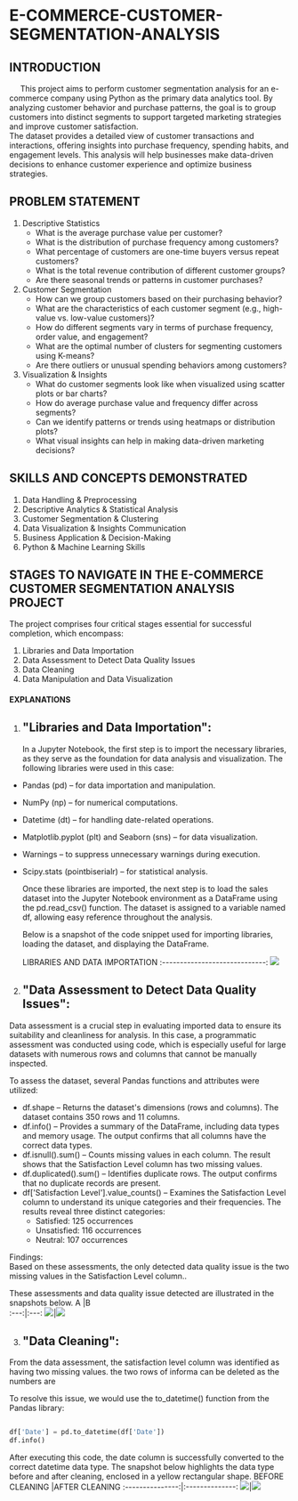# E-COMMERCE-CUSTOMER-SEGMENTATION-ANALYSIS
## INTRODUCTION
&nbsp;&nbsp;&nbsp;&nbsp;&nbsp;This project aims to perform customer segmentation analysis for an e-commerce company using Python as the primary data analytics tool. By analyzing customer behavior and purchase patterns, the goal is to group customers into distinct segments to support targeted marketing strategies and improve customer satisfaction.  
The dataset provides a detailed view of customer transactions and interactions, offering insights into purchase frequency, spending habits, and engagement levels. This analysis will help businesses make data-driven decisions to enhance customer experience and optimize business strategies.

## PROBLEM STATEMENT
1. Descriptive Statistics
   - What is the average purchase value per customer?
   - What is the distribution of purchase frequency among customers?
   - What percentage of customers are one-time buyers versus repeat customers?
   - What is the total revenue contribution of different customer groups?
   - Are there seasonal trends or patterns in customer purchases?
2. Customer Segmentation
   - How can we group customers based on their purchasing behavior?
   - What are the characteristics of each customer segment (e.g., high-value vs. low-value customers)?
   - How do different segments vary in terms of purchase frequency, order value, and engagement?
   - What are the optimal number of clusters for segmenting customers using K-means?
   - Are there outliers or unusual spending behaviors among customers?
3. Visualization & Insights
   - What do customer segments look like when visualized using scatter plots or bar charts?
   - How do average purchase value and frequency differ across segments?
   - Can we identify patterns or trends using heatmaps or distribution plots?
   - What visual insights can help in making data-driven marketing decisions?

## SKILLS AND CONCEPTS DEMONSTRATED
1. Data Handling & Preprocessing
2. Descriptive Analytics & Statistical Analysis
3. Customer Segmentation & Clustering
4. Data Visualization & Insights Communication
5. Business Application & Decision-Making
6. Python & Machine Learning Skills

## STAGES TO NAVIGATE IN THE E-COMMERCE CUSTOMER SEGMENTATION ANALYSIS PROJECT

The project comprises four critical stages essential for successful completion, which encompass:
1. Libraries and Data Importation
2. Data Assessment to Detect Data Quality Issues
3. Data Cleaning
4. Data Manipulation and Data Visualization

#### EXPLANATIONS
1. "Libraries and Data Importation":
   ---
   In a Jupyter Notebook, the first step is to import the necessary libraries, as they serve as the foundation for data analysis and visualization. The following libraries were used in this case:

- Pandas (pd) – for data importation and manipulation.
- NumPy (np) – for numerical computations.
- Datetime (dt) – for handling date-related operations.
- Matplotlib.pyplot (plt) and Seaborn (sns) – for data visualization.
- Warnings – to suppress unnecessary warnings during execution.
- Scipy.stats (pointbiserialr) – for statistical analysis.

  Once these libraries are imported, the next step is to load the sales dataset into the Jupyter Notebook environment as a DataFrame using the pd.read_csv() function. The 
  dataset is assigned to a variable named df, allowing easy reference throughout the analysis.
   
  Below is a snapshot of the code snippet used for importing libraries, loading the dataset, and displaying the DataFrame.

  LIBRARIES AND DATA IMPORTATION
  :-----------------------------:
  ![](Saless/library.png)

2. "Data Assessment to Detect Data Quality Issues":
   ---
Data assessment is a crucial step in evaluating imported data to ensure its suitability and cleanliness for analysis. In this case, a programmatic assessment was conducted using code, which is especially useful for large datasets with numerous rows and columns that cannot be manually inspected.

To assess the dataset, several Pandas functions and attributes were utilized:

- df.shape – Returns the dataset's dimensions (rows and columns). The dataset contains 350 rows and 11 columns.
- df.info() – Provides a summary of the DataFrame, including data types and memory usage. The output confirms that all columns have the correct data types.
- df.isnull().sum() – Counts missing values in each column. The result shows that the Satisfaction Level column has two missing values.
- df.duplicated().sum() – Identifies duplicate rows. The output confirms that no duplicate records are present.
- df['Satisfaction Level'].value_counts() – Examines the Satisfaction Level column to understand its unique categories and their frequencies. The results reveal three 
 distinct categories:
  - Satisfied: 125 occurrences
  - Unsatisfied: 116 occurrences
  - Neutral: 107 occurrences

Findings:  
Based on these assessments, the only detected data quality issue is the two missing values in the Satisfaction Level column..

These assessments and data quality issue detected are illustrated in the snapshots below. 
A    |B    
:---:|:---:
![](Saless/datass1.png)|![](Saless/datass2.png)

3. "Data Cleaning":
   ---
From the data assessment, the satisfaction level column was identified as having two missing values. the two rows of informa can be deleted as the numbers are 

To resolve this issue, we would use the to_datetime() function from the Pandas library:
```python

df['Date'] = pd.to_datetime(df['Date'])  
df.info()
``` 
After executing this code, the date column is successfully converted to the correct datetime data type. The snapshot below highlights the data type before and after cleaning, enclosed in a yellow rectangular shape.
BEFORE CLEANING  |AFTER  CLEANING
:---------------:|:--------------:
![](before.png)|![](Saless/dataclean.png)
